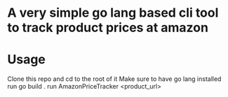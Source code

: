 # A very simple go lang based cli tool to track product prices at amazon
# Usage
Clone this repo and cd to the root of it
Make sure to have go lang installed
run go build .
run AmazonPriceTracker <product_url>